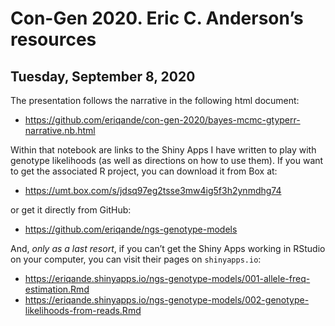 Con-Gen 2020. Eric C. Anderson’s resources
================

## Tuesday, September 8, 2020

The presentation follows the narrative in the following html document:

  - <https://github.com/eriqande/con-gen-2020/bayes-mcmc-gtyperr-narrative.nb.html>

Within that notebook are links to the Shiny Apps I have written to play
with genotype likelihoods (as well as directions on how to use them). If
you want to get the associated R project, you can download it from Box
at:

  - <https://umt.box.com/s/jdsq97eg2tsse3mw4ig5f3h2ynmdhg74>

or get it directly from GitHub:

  - <https://github.com/eriqande/ngs-genotype-models>

And, *only as a last resort*, if you can’t get the Shiny Apps working in
RStudio on your computer, you can visit their pages on `shinyapps.io`:

  - <https://eriqande.shinyapps.io/ngs-genotype-models/001-allele-freq-estimation.Rmd>
  - <https://eriqande.shinyapps.io/ngs-genotype-models/002-genotype-likelihoods-from-reads.Rmd>
